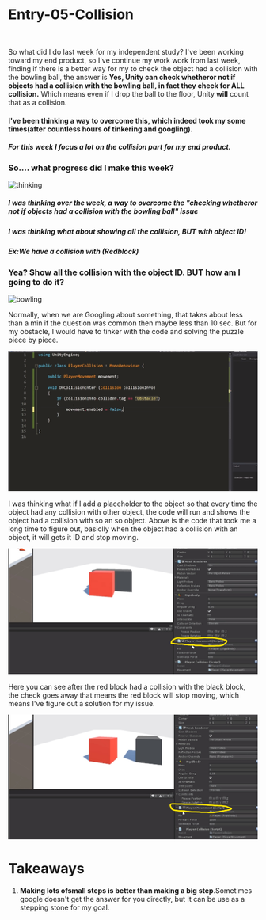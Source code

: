 # Entry-05-Collision
<br>

So what did I do last week for my independent study? I've been working toward my end product, so I've continue my work work from last week, finding if there is a better way for my to check the 
object had a collision with the bowling ball, the answer is <strong>Yes, Unity can check whetheror not if objects had a collision with the bowling ball, in fact they check for ALL collision.</strong>
 Which means even if I drop the ball to the floor, Unity <strong>will</strong> count that as a collision.

<h4>I've been thinking a way to overcome this, which indeed took my some times(after countless hours of tinkering and googling).</h4>


<h5>For this week I focus a lot on the collision part for my end product.</h5>


<h3>So.... what progress did I make this week?</h3>
<img src="https://media.giphy.com/media/OaegIr7dIGfjq/giphy.gif" alt="thinking" >

<h5>I was thinking over the week, a way to overcome the "checking whetheror not if objects had a collision with the bowling ball" issue</h5>
<h5>I was thinking what about showing all the collision, <strong>BUT</strong> with object ID!</h5>
<h5>Ex:We have a collision with (Redblock)</h5>

<h3>Yea? Show all the collision with the object ID. BUT how am I going to do it?</h3>

<img src="https://media.giphy.com/media/Q7jLcqFVM4iIg/giphy.gif" alt="bowling" >

<p>Normally, when we are Googling about something, that takes about less than a min if the question was common then maybe less than 10 sec. But for my obstacle, I would have to tinker with the code and solving the puzzle piece by piece.</p>
<img src="collisioncode.jpg" alt="collision" >
<p>I was thinking what if I add a placeholder to the object so that every time the object had any collision with other object, the code will run and shows the object had a collision with so an so object. Above is the code that took me a long time to figure out, basiclly when the object had a collision with an object, it will gets it ID and stop moving.</p>




<img src="collisionbefore.jpg" alt="collisionbefore" >
<p>Here you can see after the red block had a collision with the black block, the check goes away that means the red block will stop moving, which means I've figure out a solution for my issue.</p>
<img src="collisionafter.jpg" alt="collisionafter" >



<h1>Takeaways</h1>
<ol>
  <li><strong>Making lots ofsmall steps is better than making a big step</strong>.Sometimes google doesn't get the answer for you directly, but It can be use as a stepping stone for my goal.</li>
  
</ol>



